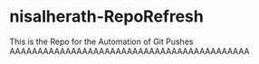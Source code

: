 # nisalherath-RepoRefresh
This is the Repo for the Automation of Git Pushes
AAAAAAAAAAAAAAAAAAAAAAAAAAAAAAAAAAAAAAAAAAA